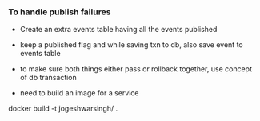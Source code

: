 ### To handle publish failures
- Create an extra events table having all the events published
- keep a published flag and while saving txn to db, also save event to events table
- to make sure both things either pass or rollback together, use concept of db transaction

- need to build an image for a service

docker build -t jogeshwarsingh/<service-name> .